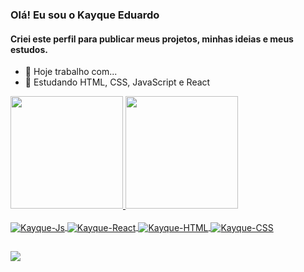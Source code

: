 ### Olá! Eu sou o Kayque Eduardo
#### Criei este perfil para publicar meus projetos, minhas ideias e meus estudos.

- 🔭 Hoje trabalho com...
- 🌱 Estudando HTML, CSS, JavaScript e React

<div>
  <a href="https://github.com/silvakayque">
  <img height="180em" src="https://github-readme-stats.vercel.app/api?username=silvakayque&show_icons=true&theme=dark&include_all_commits=true&count_private=true"/>
  <img height="180em" src="https://github-readme-stats.vercel.app/api/top-langs/?username=silvakayque&layout=compact&langs_count=7&theme=dark"/>
</div>
  
  <div style="display: inline_block"><br>
  <img align="center" alt="Kayque-Js" src="https://img.shields.io/badge/JavaScript-F7DF1E?style=for-the-badge&logo=javascript&logoColor=black">
  <img align="center" alt="Kayque-React" src="https://img.shields.io/badge/React-20232A?style=for-the-badge&logo=react&logoColor=61DAFB">
  <img align="center" alt="Kayque-HTML" src="https://img.shields.io/badge/HTML5-E34F26?style=for-the-badge&logo=html5&logoColor=white">
  <img align="center" alt="Kayque-CSS" src="https://img.shields.io/badge/CSS3-1572B6?style=for-the-badge&logo=css3&logoColor=white">
</div>
  
##  
  
  <div>
    <a href="https://www.linkedin.com/in/kayque-eduardo-silva-xavier-93842b191/" target="_blank"><img src="https://img.shields.io/badge/-LinkedIn-%230077B5?style=for-the-badge&logo=linkedin&logoColor=white" target="_blank"></a>
  </div>
